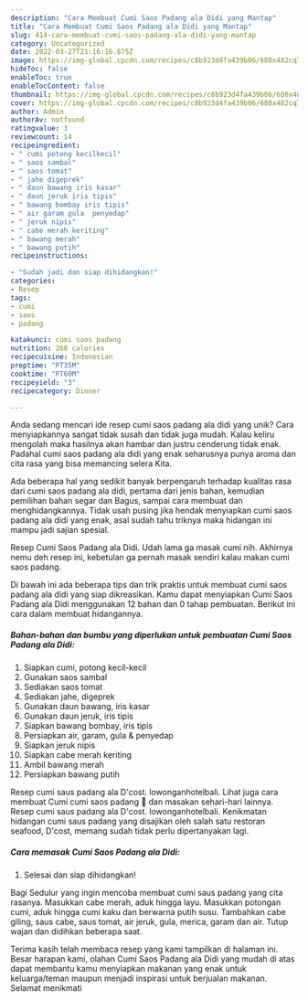 ```yaml
---
description: "Cara Membuat Cumi Saos Padang ala Didi yang Mantap"
title: "Cara Membuat Cumi Saos Padang ala Didi yang Mantap"
slug: 414-cara-membuat-cumi-saos-padang-ala-didi-yang-mantap
category: Uncategorized
date: 2022-03-27T21:16:16.875Z
image: https://img-global.cpcdn.com/recipes/c8b923d4fa439b06/680x482cq70/cumi-saos-padang-ala-didi-foto-resep-utama.jpg
hideToc: false
enableToc: true
enableTocContent: false
thumbnail: https://img-global.cpcdn.com/recipes/c8b923d4fa439b06/680x482cq70/cumi-saos-padang-ala-didi-foto-resep-utama.jpg
cover: https://img-global.cpcdn.com/recipes/c8b923d4fa439b06/680x482cq70/cumi-saos-padang-ala-didi-foto-resep-utama.jpg
author: Admin
authorAv: notfound
ratingvalue: 3
reviewcount: 14
recipeingredient:
- " cumi potong kecilkecil"
- " saos sambal"
- " saos tomat"
- " jahe digeprek"
- " daun bawang iris kasar"
- " daun jeruk iris tipis"
- " bawang bombay iris tipis"
- " air garam gula  penyedap"
- " jeruk nipis"
- " cabe merah keriting"
- " bawang merah"
- " bawang putih"
recipeinstructions:

- "Sudah jadi dan siap dihidangkan!"
categories:
- Resep
tags:
- cumi
- saos
- padang

katakunci: cumi saos padang 
nutrition: 268 calories
recipecuisine: Indonesian
preptime: "PT35M"
cooktime: "PT60M"
recipeyield: "3"
recipecategory: Dinner

---
```





Anda sedang mencari ide resep cumi saos padang ala didi yang unik? Cara menyiapkannya sangat tidak susah dan tidak juga mudah. Kalau keliru mengolah maka hasilnya akan hambar dan justru cenderung tidak enak. Padahal cumi saos padang ala didi yang enak seharusnya punya aroma dan cita rasa yang bisa memancing selera Kita.





Ada beberapa hal yang sedikit banyak berpengaruh terhadap kualitas rasa dari cumi saos padang ala didi, pertama dari jenis bahan, kemudian pemilihan bahan segar dan Bagus, sampai cara membuat dan menghidangkannya. Tidak usah pusing jika hendak menyiapkan cumi saos padang ala didi yang enak,      asal sudah tahu triknya maka hidangan ini mampu jadi sajian spesial.














Resep Cumi Saos Padang ala Didi. Udah lama ga masak cumi nih. Akhirnya nemu deh resep ini, kebetulan ga pernah masak sendiri kalau makan cumi saos padang.






Di bawah ini ada beberapa tips dan trik praktis untuk membuat cumi saos padang ala didi yang siap dikreasikan. Kamu dapat menyiapkan Cumi Saos Padang ala Didi menggunakan 12 bahan dan 0 tahap pembuatan. Berikut ini cara dalam membuat hidangannya.

<!--inarticleads1-->

##### Bahan-bahan dan bumbu yang diperlukan untuk pembuatan Cumi Saos Padang ala Didi:

1. Siapkan  cumi, potong kecil-kecil
1. Gunakan  saos sambal
1. Sediakan  saos tomat
1. Sediakan  jahe, digeprek
1. Gunakan  daun bawang, iris kasar
1. Gunakan  daun jeruk, iris tipis
1. Siapkan  bawang bombay, iris tipis
1. Persiapkan  air, garam, gula &amp; penyedap
1. Siapkan  jeruk nipis
1. Siapkan  cabe merah keriting
1. Ambil  bawang merah
1. Persiapkan  bawang putih


Resep cumi saus padang ala D&#39;cost. lowonganhotelbali. Lihat juga cara membuat Cumi cumi saos padang 🦑 dan masakan sehari-hari lainnya. Resep cumi saus padang ala D&#39;cost. lowonganhotelbali. Kenikmatan hidangan cumi saus padang yang disajikan oleh salah satu restoran seafood, D&#39;cost, memang sudah tidak perlu dipertanyakan lagi. 

<!--inarticleads2-->

##### Cara memasak Cumi Saos Padang ala Didi:


1. Selesai dan siap dihidangkan!

Bagi Sedulur yang ingin mencoba membuat cumi saus padang yang cita rasanya. Masukkan cabe merah, aduk hingga layu. Masukkan potongan cumi, aduk hingga cumi kaku dan berwarna putih susu. Tambahkan cabe giling, saus cabe, saus tomat, air jeruk, gula, merica, garam dan air. Tutup wajan dan didihkan beberapa saat. 

Terima kasih telah membaca resep yang kami tampilkan di halaman ini. Besar harapan kami, olahan Cumi Saos Padang ala Didi yang mudah di atas dapat membantu kamu menyiapkan makanan yang enak untuk keluarga/teman maupun menjadi inspirasi untuk berjualan makanan. Selamat menikmati
